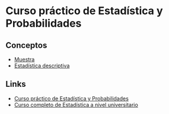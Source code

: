 # Curso práctico de Estadística y Probabilidades

## Conceptos

- [Muestra](./docs/muestra/README.md)
- [Estadística descriptiva](./docs/estadistica_descriptiva/README.md)

## Links

- [Curso práctico de Estadística y Probabilidades](https://globant.udemy.com/course/curso-practico-de-estadistica-y-probabilidades/learn/lecture/29938646#overview)
- [Curso completo de Estadística a nivel universitario](https://globant.udemy.com/course/curso-completo-de-estadistica-a-nivel-universitario/learn/lecture/43760786?start=0#overview)
